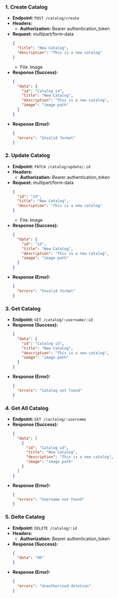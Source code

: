 ### 1. Create Catalog

- **Endpoint:** `POST /catalog/create`
- **Headers:**
  - **Authorization:** Bearer authentication_token
- **Request:** multipart/form-data
  ```json
  {
    "title": "New Catalog",
    "description": "This is a new catalog"
  }
  ```
  - File: Image
- **Response (Success):**
  ```json
  {
    "data": {
      "id": "Catalog id",
      "title": "New Catalog",
      "description": "This is a new catalog",
      "image": "image path"
    }
  }
  ```
- **Response (Error):**
  ```json
  {
    "errors": "Invalid format"
  }
  ```

### 2. Update Catalog

- **Endpoint:** `PATCH /catalog/update/:id`
- **Headers:**
  - **Authorization:** Bearer authentication_token
- **Request:** multipart/form-data
  ```json
  {
    "id": "id",
    "title": "New Catalog",
    "description": "This is a new catalog"
  }
  ```
  - File: Image
- **Response (Success):**
  ```json
  {
    "data": {
      "id": "id",
      "title": "New Catalog",
      "description": "This is a new catalog",
      "image": "image path"
    }
  }
  ```
- **Response (Error):**
  ```json
  {
    "errors": "Invalid format"
  }
  ```

### 3. Get Catalog

- **Endpoint:** `GET /catalog/:username/:id`
- **Response (Success):**
  ```json
  {
    "data": {
      "id": "Catalog id",
      "title": "New Catalog",
      "description": "This is a new catalog",
      "image": "image path"
    }
  }
  ```
- **Response (Error):**
  ```json
  {
    "errors": "Catalog not found"
  }
  ```

### 4. Get All Catalog

- **Endpoint:** `GET /cactalog/:username`
- **Response (Success):**
  ```json
  {
    "data": [
      {
        "id": "Catalog id",
        "title": "New Catalog",
        "description": "This is a new catalog",
        "image": "image path"
      }
    ]
  }
  ```
- **Response (Error):**
  ```json
  {
    "errors": "Username not found"
  }
  ```

### 5. Delte Catalog

- **Endpoint:** `DELETE /catalog/:id`
- **Headers:**
  - **Authorization:** Bearer authentication_token
- **Response (Success):**
  ```json
  {
    "data": "OK"
  }
  ```
- **Response (Error):**
  ```json
  {
    "errors": "Unauthorized deletion"
  }
  ```
